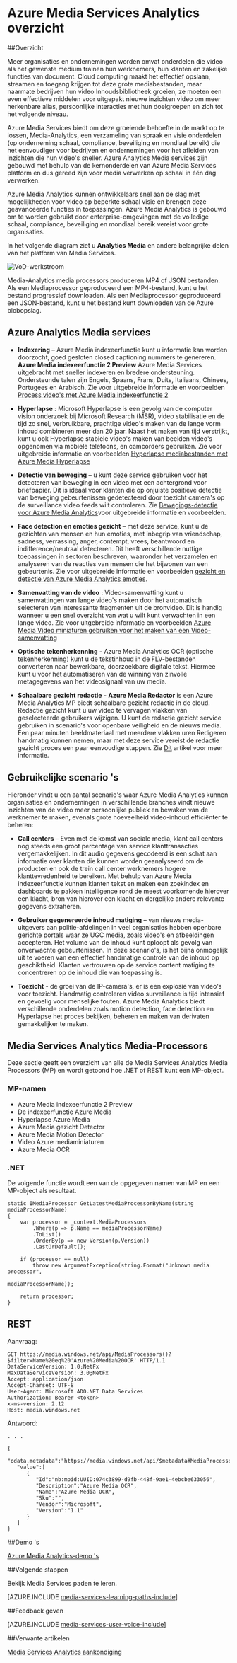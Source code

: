 <properties
    pageTitle="Azure Media Services Analytics overzicht | Microsoft Azure"
    description="Azure Media Services biedt de public preview van Azure Media Analytics, een verzameling services voor spraak- en visie op de schaal van de onderneming, compliance, beveiliging en mondiaal bereik. Azure Analytics Media services zijn gebouwd met behulp van de kernonderdelen van Azure Media Services platform en dus gereed zijn voor media verwerken op schaal in één dag verwerken. "
    services="media-services"
    documentationCenter=""
    authors="juliako"
    manager="erikre"
    editor=""/>

<tags
    ms.service="media-services"
    ms.workload="media"
    ms.tgt_pltfrm="na"
    ms.devlang="dotnet"
    ms.topic="article"
    ms.date="10/24/2016"   
    ms.author="milanga;juliako;johndeu"/>

# <a name="azure-media-services-analytics-overview"></a>Azure Media Services Analytics overzicht

##<a name="overview"></a>Overzicht

Meer organisaties en ondernemingen worden omvat onderdelen die video als het gewenste medium trainen hun werknemers, hun klanten en zakelijke functies van document. Cloud computing maakt het effectief opslaan, streamen en toegang krijgen tot deze grote mediabestanden, maar naarmate bedrijven hun video Inhoudsbibliotheek groeien, ze moeten een even effectieve middelen voor uitgepakt nieuwe inzichten video om meer herkenbare alias, persoonlijke interacties met hun doelgroepen en zich tot het volgende niveau.

Azure Media Services biedt om deze groeiende behoefte in de markt op te lossen, Media-Analytics, een verzameling van spraak en visie onderdelen (op onderneming schaal, compliance, beveiliging en mondiaal bereik) die het eenvoudiger voor bedrijven en ondernemingen voor het afleiden van inzichten die hun video's sneller. Azure Analytics Media services zijn gebouwd met behulp van de kernonderdelen van Azure Media Services platform en dus gereed zijn voor media verwerken op schaal in één dag verwerken.

Azure Media Analytics kunnen ontwikkelaars snel aan de slag met mogelijkheden voor video op beperkte schaal visie en brengen deze geavanceerde functies in toepassingen. Azure Media Analytics is gebouwd om te worden gebruikt door enterprise-omgevingen met de volledige schaal, compliance, beveiliging en mondiaal bereik vereist voor grote organisaties.

In het volgende diagram ziet u **Analytics Media** en andere belangrijke delen van het platform van Media Services. 

![VoD-werkstroom](./media/media-services-video-on-demand-workflow/media-services-video-on-demand.png)

Media-Analytics media processors produceren MP4 of JSON bestanden. Als een Mediaprocessor geproduceerd een MP4-bestand, kunt u het bestand progressief downloaden. Als een Mediaprocessor geproduceerd een JSON-bestand, kunt u het bestand kunt downloaden van de Azure blobopslag. 

## <a name="azure-media-analytics-services"></a>Azure Analytics Media services

- **Indexering** – Azure Media indexeerfunctie kunt u informatie kan worden doorzocht, goed gesloten closed captioning nummers te genereren. **Azure Media indexeerfunctie 2 Preview** Azure Media Services uitgebracht met sneller indexeren en bredere ondersteuning. Ondersteunde talen zijn Engels, Spaans, Frans, Duits, Italiaans, Chinees, Portugees en Arabisch. Zie voor uitgebreide informatie en voorbeelden [Process video's met Azure Media indexeerfunctie 2](media-services-process-content-with-indexer2.md)
 
- **Hyperlapse** : Microsoft Hyperlapse is een gevolg van de computer vision onderzoek bij Microsoft Research (MSR), video stabilisatie en de tijd zo snel, verbruikbare, prachtige video's maken van de lange vorm inhoud combineren meer dan 20 jaar. Naast het maken van tijd verstrijkt, kunt u ook Hyperlapse stabiele video's maken van beelden video's opgenomen via mobiele telefoons, en camcorders gebruiken. Zie voor uitgebreide informatie en voorbeelden [Hyperlapse mediabestanden met Azure Media Hyperlapse](media-services-hyperlapse-content.md)
 
- **Detectie van beweging** – u kunt deze service gebruiken voor het detecteren van beweging in een video met een achtergrond voor briefpapier. Dit is ideaal voor klanten die op onjuiste positieve detectie van beweging gebeurtenissen gedetecteerd door toezicht camera's op de surveillance video feeds wilt controleren. Zie [Bewegings-detectie voor Azure Media Analytics](media-services-motion-detection.md)voor uitgebreide informatie en voorbeelden.
 
- **Face detection en emoties gezicht** – met deze service, kunt u de gezichten van mensen en hun emoties, met inbegrip van vriendschap, sadness, verrassing, anger, contempt, vrees, beantwoord en indifference/neutraal detecteren. Dit heeft verschillende nuttige toepassingen in sectoren beschreven, waaronder het verzamelen en analyseren van de reacties van mensen die het bijwonen van een gebeurtenis. Zie voor uitgebreide informatie en voorbeelden [gezicht en detectie van Azure Media Analytics emoties](media-services-face-and-emotion-detection.md).
 
- **Samenvatting van de video** : Video-samenvatting kunt u samenvattingen van lange video's maken door het automatisch selecteren van interessante fragmenten uit de bronvideo. Dit is handig wanneer u een snel overzicht van wat u wilt kunt verwachten in een lange video. Zie voor uitgebreide informatie en voorbeelden [Azure Media Video miniaturen gebruiken voor het maken van een Video-samenvatting](media-services-video-summarization.md)

- **Optische tekenherkenning** - Azure Media Analytics OCR (optische tekenherkenning) kunt u de tekstinhoud in de FLV-bestanden converteren naar bewerkbare, doorzoekbare digitale tekst. Hiermee kunt u voor het automatiseren van de winning van zinvolle metagegevens van het videosignaal van uw media.
 
- **Schaalbare gezicht redactie** - **Azure Media Redactor** is een Azure Media Analytics MP biedt schaalbare gezicht redactie in de cloud. Redactie gezicht kunt u uw video te vervagen vlakken van geselecteerde gebruikers wijzigen. U kunt de redactie gezicht service gebruiken in scenario's voor openbare veiligheid en de nieuws media. Een paar minuten beeldmateriaal met meerdere vlakken uren Redigeren handmatig kunnen nemen, maar met deze service vereist de redactie gezicht proces een paar eenvoudige stappen. Zie [Dit](media-services-face-redaction.md) artikel voor meer informatie.

 
## <a name="common-scenarios"></a>Gebruikelijke scenario 's

Hieronder vindt u een aantal scenario's waar Azure Media Analytics kunnen organisaties en ondernemingen in verschillende branches vindt nieuwe inzichten van de video meer persoonlijke publiek en bewaken van de werknemer te maken, evenals grote hoeveelheid video-inhoud efficiënter te beheren:

- **Call centers** – Even met de komst van sociale media, klant call centers nog steeds een groot percentage van service klanttransacties vergemakkelijken. In dit audio gegevens gecodeerd is een schat aan informatie over klanten die kunnen worden geanalyseerd om de producten en ook de trein call center werknemers hogere klanttevredenheid te bereiken. Met behulp van Azure Media indexeerfunctie kunnen klanten tekst en maken een zoekindex en dashboards te pakken intelligence rond de meest voorkomende hierover een klacht, bron van hierover een klacht en dergelijke andere relevante gegevens extraheren.

- **Gebruiker gegenereerde inhoud matiging** – van nieuws media-uitgevers aan politie-afdelingen in veel organisaties hebben openbare gerichte portals waar ze UGC media, zoals video's en afbeeldingen accepteren. Het volume van de inhoud kunt oploopt als gevolg van onverwachte gebeurtenissen. In deze scenario's, is het bijna onmogelijk uit te voeren van een effectief handmatige controle van de inhoud op geschiktheid. Klanten vertrouwen op de service content matiging te concentreren op de inhoud die van toepassing is.

- **Toezicht** - de groei van de IP-camera's, er is een explosie van video's voor toezicht. Handmatig controleren video surveillance is tijd intensief en gevoelig voor menselijke fouten. Azure Media Analytics biedt verschillende onderdelen zoals motion detection, face detection en Hyperlapse het proces bekijken, beheren en maken van derivaten gemakkelijker te maken.

## <a name="media-services-analytics-media-processors"></a>Media Services Analytics Media-Processors 

Deze sectie geeft een overzicht van alle de Media Services Analytics Media Processors (MP) en wordt getoond hoe .NET of REST kunt een MP-object.

### <a name="mp-names"></a>MP-namen


- Azure Media indexeerfunctie 2 Preview
- De indexeerfunctie Azure Media
- Hyperlapse Azure Media
- Azure Media gezicht Detector
- Azure Media Motion Detector
- Video Azure mediaminiaturen
- Azure Media OCR

### <a name="net"></a>.NET

De volgende functie wordt een van de opgegeven namen van MP en een MP-object als resultaat.

    static IMediaProcessor GetLatestMediaProcessorByName(string mediaProcessorName)
    {
        var processor = _context.MediaProcessors
            .Where(p => p.Name == mediaProcessorName)
            .ToList()
            .OrderBy(p => new Version(p.Version))
            .LastOrDefault();

        if (processor == null)
            throw new ArgumentException(string.Format("Unknown media processor",
                                                       mediaProcessorName));

        return processor;
    }


## <a name="rest"></a>REST

Aanvraag:

    GET https://media.windows.net/api/MediaProcessors()?$filter=Name%20eq%20'Azure%20Media%20OCR' HTTP/1.1
    DataServiceVersion: 1.0;NetFx
    MaxDataServiceVersion: 3.0;NetFx
    Accept: application/json
    Accept-Charset: UTF-8
    User-Agent: Microsoft ADO.NET Data Services
    Authorization: Bearer <token>
    x-ms-version: 2.12
    Host: media.windows.net
    
Antwoord:
        
    . . .
    
    {  
       "odata.metadata":"https://media.windows.net/api/$metadata#MediaProcessors",
       "value":[  
          {  
             "Id":"nb:mpid:UUID:074c3899-d9fb-448f-9ae1-4ebcbe633056",
             "Description":"Azure Media OCR",
             "Name":"Azure Media OCR",
             "Sku":"",
             "Vendor":"Microsoft",
             "Version":"1.1"
          }
       ]
    }

##<a name="demos"></a>Demo 's

[Azure Media Analytics-demo 's](http://azuremedialabs.azurewebsites.net/demos/Analytics.html)

##<a name="next-steps"></a>Volgende stappen

Bekijk Media Services paden te leren.

[AZURE.INCLUDE [media-services-learning-paths-include](../../includes/media-services-learning-paths-include.md)]

##<a name="provide-feedback"></a>Feedback geven

[AZURE.INCLUDE [media-services-user-voice-include](../../includes/media-services-user-voice-include.md)]

##<a name="related-articles"></a>Verwante artikelen

[Media Services Analytics aankondiging](https://azure.microsoft.com/blog/introducing-azure-media-analytics/)
  

<!-- Images -->

[overview]: ./media/media-services-video-on-demand-workflow/media-services-video-on-demand.png
